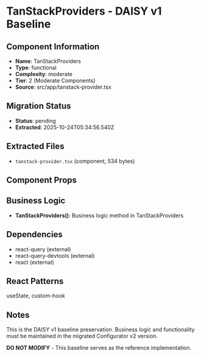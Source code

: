 # TanStackProviders - DAISY v1 Baseline

## Component Information

- **Name**: TanStackProviders
- **Type**: functional
- **Complexity**: moderate
- **Tier**: 2 (Moderate Components)
- **Source**: src/app/tanstack-provider.tsx

## Migration Status

- **Status**: pending
- **Extracted**: 2025-10-24T05:34:56.540Z

## Extracted Files

- `tanstack-provider.tsx` (component, 534 bytes)

## Component Props



## Business Logic

- **TanStackProviders()**: Business logic method in TanStackProviders

## Dependencies

- react-query (external)
- react-query-devtools (external)
- react (external)

## React Patterns

useState, custom-hook

## Notes

This is the DAISY v1 baseline preservation. Business logic and functionality
must be maintained in the migrated Configurator v2 version.

**DO NOT MODIFY** - This baseline serves as the reference implementation.
